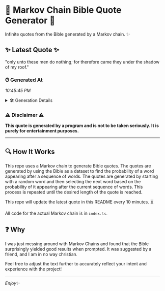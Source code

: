 # 📖 Markov Chain Bible Quote Generator 📖

Infinite quotes from the Bible generated by a Markov chain. ✨

## ✨ Latest Quote ✨
"only unto these men do nothing; for therefore came they under the shadow of my roof."

### ⏰ Generated At
*10:45:45 PM*

<details>
    <summary>🛠️ Generation Details</summary>
    <p>
        <strong>🌱 Seed:</strong> only<br>
        <strong>🔄 Iterations:</strong> 15<br>
        <strong>📜 Context History:</strong><br>[ only ]: unto<br>[ only, unto ]: these<br>[ only, unto, these ]: men<br>[ only, unto, these, men ]: do<br>[ only, unto, these, men, do ]: nothing;<br>[ only, unto, these, men, do, nothing; ]: for<br>[ unto, these, men, do, nothing;, for ]: therefore<br>[ these, men, do, nothing;, for, therefore ]: came<br>[ men, do, nothing;, for, therefore, came ]: they<br>[ do, nothing;, for, therefore, came, they ]: under<br>[ nothing;, for, therefore, came, they, under ]: the<br>[ for, therefore, came, they, under, the ]: shadow<br>[ therefore, came, they, under, the, shadow ]: of<br>[ came, they, under, the, shadow, of ]: my<br>[ they, under, the, shadow, of, my ]: roof.<br>
    </p>
</details>

### ⚠️ Disclaimer ⚠️
**This quote is generated by a program and is not to be taken seriously. It is purely for entertainment purposes.**

---

## 🔍 How It Works

This repo uses a Markov chain to generate Bible quotes. The quotes are generated by using the Bible as a dataset to find the probability of a word appearing after a sequence of words. The quotes are generated by starting with a random word and then selecting the next word based on the probability of it appearing after the current sequence of words. This process is repeated until the desired length of the quote is reached.

This repo will update the latest quote in this README every 10 minutes. ⏳

All code for the actual Markov chain is in `index.ts`.

## ❓ Why

I was just messing around with Markov Chains and found that the Bible surprisingly yielded good results when prompted. 
It was suggested by a friend, and I am in no way christian.

Feel free to adjust the text further to accurately reflect your intent and experience with the project!

---

*Enjoy*✨
